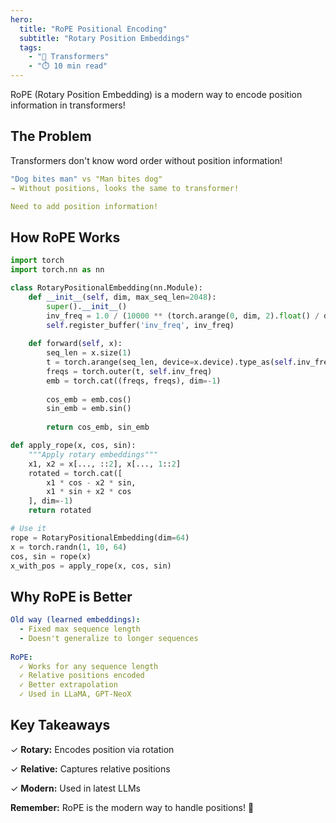 ```yaml
---
hero:
  title: "RoPE Positional Encoding"
  subtitle: "Rotary Position Embeddings"
  tags:
    - "🤖 Transformers"
    - "⏱️ 10 min read"
---
```


RoPE (Rotary Position Embedding) is a modern way to encode position information in transformers!

## The Problem

Transformers don't know word order without position information!

```yaml
"Dog bites man" vs "Man bites dog"
→ Without positions, looks the same to transformer!

Need to add position information!
```

## How RoPE Works

```python
import torch
import torch.nn as nn

class RotaryPositionalEmbedding(nn.Module):
    def __init__(self, dim, max_seq_len=2048):
        super().__init__()
        inv_freq = 1.0 / (10000 ** (torch.arange(0, dim, 2).float() / dim))
        self.register_buffer('inv_freq', inv_freq)
    
    def forward(self, x):
        seq_len = x.size(1)
        t = torch.arange(seq_len, device=x.device).type_as(self.inv_freq)
        freqs = torch.outer(t, self.inv_freq)
        emb = torch.cat((freqs, freqs), dim=-1)
        
        cos_emb = emb.cos()
        sin_emb = emb.sin()
        
        return cos_emb, sin_emb

def apply_rope(x, cos, sin):
    """Apply rotary embeddings"""
    x1, x2 = x[..., ::2], x[..., 1::2]
    rotated = torch.cat([
        x1 * cos - x2 * sin,
        x1 * sin + x2 * cos
    ], dim=-1)
    return rotated

# Use it
rope = RotaryPositionalEmbedding(dim=64)
x = torch.randn(1, 10, 64)
cos, sin = rope(x)
x_with_pos = apply_rope(x, cos, sin)
```

## Why RoPE is Better

```yaml
Old way (learned embeddings):
  - Fixed max sequence length
  - Doesn't generalize to longer sequences
  
RoPE:
  ✓ Works for any sequence length
  ✓ Relative positions encoded
  ✓ Better extrapolation
  ✓ Used in LLaMA, GPT-NeoX
```

## Key Takeaways

✓ **Rotary:** Encodes position via rotation

✓ **Relative:** Captures relative positions

✓ **Modern:** Used in latest LLMs

**Remember:** RoPE is the modern way to handle positions! 🎉

